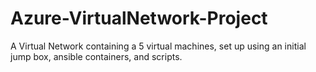 # Azure-VirtualNetwork-Project
A Virtual Network containing a 5 virtual machines, set up using an initial jump box, ansible containers, and scripts.
